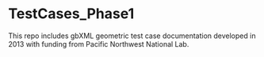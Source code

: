 # TestCases_Phase1
This repo includes gbXML geometric test case documentation developed in 2013 with funding from Pacific Northwest National Lab.
